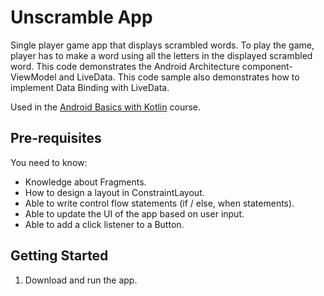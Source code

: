 Unscramble App
===================================

Single player game app that displays scrambled words. To play the game, player has to make a
word using all the letters in the displayed scrambled word.
This code demonstrates the Android Architecture component- ViewModel and LiveData.
This code sample also demonstrates how to implement Data Binding with LiveData.

Used in the [Android Basics with Kotlin](https://developer.android.com/courses/android-basics-kotlin/course) course.


Pre-requisites
--------------

You need to know:
- Knowledge about Fragments.
- How to design a layout in ConstraintLayout.
- Able to write control flow statements (if / else, when statements).
- Able to update the UI of the app based on user input.
- Able to add a click listener to a Button.


Getting Started
---------------

1. Download and run the app.
